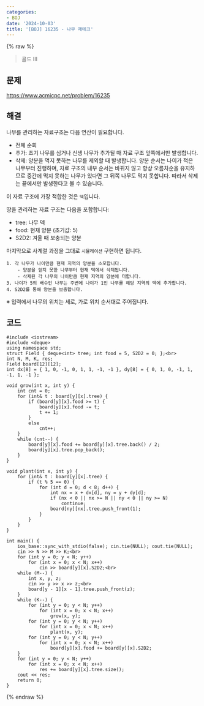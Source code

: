 ```yaml
---
categories:
- BOJ
date: '2024-10-03'
title: '[BOJ] 16235 - 나무 재테크'
---
```


{% raw %}
> 골드 III<br>

## 문제
https://www.acmicpc.net/problem/16235<br>

## 해결
나무를 관리하는 자료구조는 다음 연산이 필요합니다.
- 전체 순회
- 추가: 초기 나무를 심거나 신생 나무가 추가될 때 자료 구조 앞쪽에서만 발생합니다.
- 삭제: 양분을 먹지 못하는 나무를 제외할 때 발생합니다. 양분 순서는 나이가 적은 나무부터 진행하며, 자료 구조의 내부 순서는 바뀌지 않고 항상 오름차순을 유지하므로 중간에 먹지 못하는 나무가 있다면 그 뒤쪽 나무도 먹지 못합니다. 따라서 삭제는 끝에서만 발생한다고 볼 수 있습니다.

이 자료 구조에 가장 적합한 것은 `덱`입니다.

땅을 관리하는 자료 구조는 다음을 포함합니다:
- tree: 나무 덱
- food: 현재 양분 (초기값: 5)
- S2D2: 겨울 때 보충되는 양분

마지막으로 사계절 과정을 그대로 `시뮬레이션` 구현하면 됩니다.
```
1. 각 나무가 나이만큼 현재 지역의 양분을 소모합니다.
	- 양분을 얻지 못한 나무부터 현재 덱에서 삭제됩니다.
	- 삭제된 각 나무의 나이만큼 현재 지역의 양분에 더합니다.
3. 나이가 5의 배수인 나무는 주변에 나이가 1인 나무를 해당 지역의 덱에 추가합니다.
4. S2D2를 통해 양분을 보충합니다.
```

※ 입력에서 나무의 위치는 세로, 가로 위치 순서대로 주어집니다.

## 코드
```
#include <iostream>
#include <deque>
using namespace std;
struct Field { deque<int> tree; int food = 5, S2D2 = 0; };<br>
int N, M, K, res;
Field board[12][12];
int dx[8] = { 1, 0, -1, 0, 1, 1, -1, -1 }, dy[8] = { 0, 1, 0, -1, 1, -1, 1, -1 };

void grow(int x, int y) {
	int cnt = 0;
	for (int& t : board[y][x].tree) {
		if (board[y][x].food >= t) {
			board[y][x].food -= t;
			t += 1;
		}
		else
			cnt++;
	}
	while (cnt--) {
		board[y][x].food += board[y][x].tree.back() / 2;
		board[y][x].tree.pop_back();
	}
}

void plant(int x, int y) {
	for (int& t : board[y][x].tree) {
		if (t % 5 == 0) {
			for (int d = 0; d < 8; d++) {
				int nx = x + dx[d], ny = y + dy[d];
				if (nx < 0 || nx >= N || ny < 0 || ny >= N)
					continue;
				board[ny][nx].tree.push_front(1);
			}
		}
	}
}

int main() {
	ios_base::sync_with_stdio(false); cin.tie(NULL); cout.tie(NULL);
	cin >> N >> M >> K;<br>
	for (int y = 0; y < N; y++)
		for (int x = 0; x < N; x++)
			cin >> board[y][x].S2D2;<br>
	while (M--) {
		int x, y, z;
		cin >> y >> x >> z;<br>
		board[y - 1][x - 1].tree.push_front(z);
	}
	while (K--) {
		for (int y = 0; y < N; y++)
			for (int x = 0; x < N; x++)
				grow(x, y);
		for (int y = 0; y < N; y++)
			for (int x = 0; x < N; x++)
				plant(x, y);
		for (int y = 0; y < N; y++)
			for (int x = 0; x < N; x++)
				board[y][x].food += board[y][x].S2D2;
	}
	for (int y = 0; y < N; y++)
		for (int x = 0; x < N; x++)
			res += board[y][x].tree.size();
	cout << res;
	return 0;
}
```
{% endraw %}
